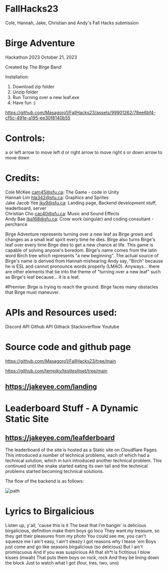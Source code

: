 # FallHacks23
Cole, Hannah, Jake, Christian and Andy's Fall Hacks submission



# Birge Adventure
Hackathon 2023
October 21, 2023

Created by The Birge Band

Installation:
1. Download zip folder
2. Unzip folder
3. Run Turning over a new leaf.exe
4. Have fun :)




https://github.com/Masagoro1/FallHacks23/assets/99901262/78ee6bf4-cf5c-491e-a195-ee30f8140b55





# Controls:

a or left arrow to move left
d or right arrow to move right
s or down arrow to move down 

# Credits:

Cole McKee cam45@sfu.ca: The Game - code in Unity  
Hannah Lim hla342@sfu.ca: Graphics and Sprites  
Jake Jacob Yee jky9@sfu.ca: Landing page, Backend development stuff, leaderboard, server  
Christian Cho cac40@sfu.ca: Music and Sound Effects  
Andy Bae jba168@sfu.ca: Crow work (singular) and coding consultant - perchance  

Birge Adventure represents turning over a new leaf as Birge grows and changes as a small leaf spirit every time he dies. Birge also turns Birge's leaf over every time Birge dies to get a new chance at life. This game is capable of solving anyone's boredom. Birge's name comes from the latin word Birch tree which represents "a new beginning". The actual source of Birge's name is derived from Hannah mishearing Andy say, "Birch" because he is ESL and cannot pronounce words properly (LMAO). Anyways... there are other elements that tie into the theme of "turning over a new leaf" such as Birge's leaf because... it is a leaf.

#Premise:
Birge is trying to reach the ground. Birge faces many obstacles that Birge must maneuver. 


# APIs and Resources used:

Discord API
Github API
Githack
Stackoverflow
Youtube


# Source code and github page
https://github.com/Masagoro1/FallHacks23/tree/main  

 
https://github.com/tempjky/testtesttset/tree/main




## https://jakeyee.com/landing

# Leaderboard Stuff - A Dynamic Static Site

## https://jakeyee.com/leafderboard





The leaderboard of the site is hosted as a Static site on Cloudflare Pages. This introduced a number of technical problems, each of which had a technical solution, which in turn introduced another technical problem. This continued until the snake started eating its own tail and the technical problems started becoming technical solutions. 

The flow of the backend is as follows:

![path](https://github.com/Masagoro1/FallHacks23/assets/99901262/a1f98001-6e95-4d4b-bfb9-8cb4fb8b9058)








# Lyrics to Birgalicious

Listen up, y'all, 'cause this is it
The beat that I'm bangin' is delicious
birgalicious, definition make them boys go loco
They want my treasure, so they get their pleasures from my photo
You could see me, you can't squeeze me
I ain't easy, I ain't sleazy
I got reasons why I tease 'em
Boys just come and go like seasons
birgalicious (so delicious)
But I ain't promiscuous
And if you was suspicious
All that sh*t is fictitious
I blow kisses (mwah)
That puts them boys on rock, rock
And they be lining down the block
Just to watch what I got (four, tres, two, uno)



